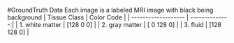 #GroundTruth Data
Each image is a labeled MRI image with black being background
| Tissue Class        | Color Code     |
| ------------------- | --------------:|
| 1. white matter     | [128   0   0]  |
| 2. gray matter      | [  0 128   0]  |
| 3. fluid            | [128 128   0]  |
